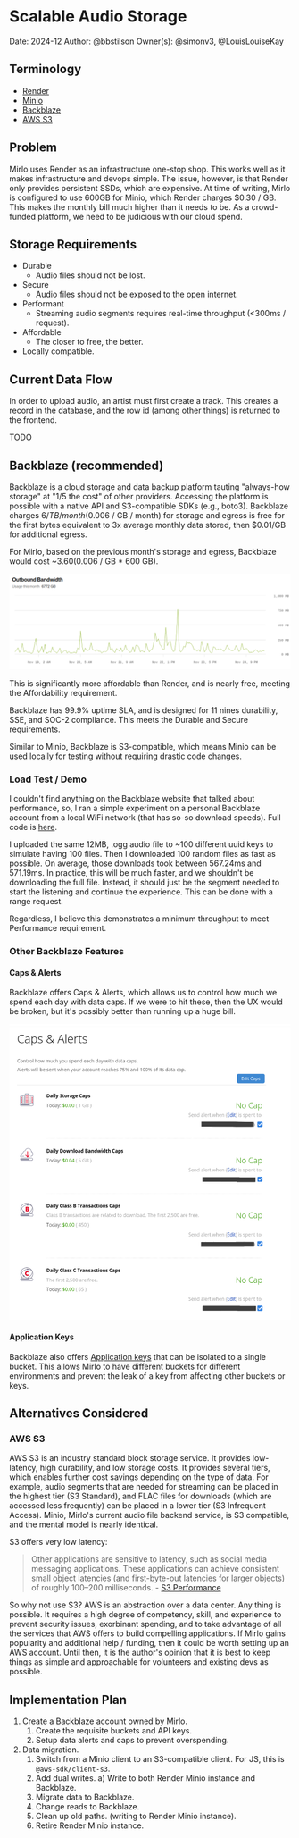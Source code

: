 # Scalable Audio Storage

Date: 2024-12
Author: @bbstilson
Owner(s): @simonv3, @LouisLouiseKay

## Terminology

- [Render](https://render.com/)
- [Minio](https://min.io/)
- [Backblaze](https://www.backblaze.com/)
- [AWS S3](https://aws.amazon.com/s3/)

## Problem

Mirlo uses Render as an infrastructure one-stop shop. This works well as it makes infrastructure and devops simple. The issue, however, is that Render only provides persistent SSDs, which are expensive. At time of writing, Mirlo is configured to use 600GB for Minio, which Render charges $0.30 / GB. This makes the monthly bill much higher than it needs to be. As a crowd-funded platform, we need to be judicious with our cloud spend.

## Storage Requirements

- Durable
  - Audio files should not be lost.
- Secure
  - Audio files should not be exposed to the open internet.
- Performant
  - Streaming audio segments requires real-time throughput (<300ms / request).
- Affordable
  - The closer to free, the better.
- Locally compatible.

## Current Data Flow

In order to upload audio, an artist must first create a track. This creates a record in the database, and the row id (among other things) is returned to the frontend.

TODO

## Backblaze (recommended)

Backblaze is a cloud storage and data backup platform tauting "always-how storage" at "1/5 the cost" of other providers. Accessing the platform is possible with a native API and S3-compatible SDKs (e.g., boto3). Backblaze charges $6 / TB / month ($0.006 / GB / month) for storage and egress is free for the first bytes equivalent to 3x average monthly data stored, then $0.01/GB for additional egress.

For Mirlo, based on the previous month's storage and egress, Backblaze would cost ~$3.60 ($0.006 / GB * 600 GB).

![november egress](./assets/2024-12-scalable-audio-storage/image.png)

This is significantly more affordable than Render, and is nearly free, meeting the Affordability requirement.

Backblaze has 99.9% uptime SLA, and is designed for 11 nines durability, SSE, and SOC-2 compliance. This meets the Durable and Secure requirements.

Similar to Minio, Backblaze is S3-compatible, which means Minio can be used locally for testing without requiring drastic code changes.

### Load Test / Demo

I couldn't find anything on the Backblaze website that talked about performance, so, I ran a simple experiment on a personal Backblaze account from a local WiFi network (that has so-so download speeds). Full code is [here](https://github.com/bbstilson/backblaze-demo/).

I uploaded the same 12MB, .ogg audio file to ~100 different uuid keys to simulate having 100 files. Then I downloaded 100 random files as fast as possible. On average, those downloads took between 567.24ms and 571.19ms. In practice, this will be much faster, and we shouldn't be downloading the full file. Instead, it should just be the segment needed to start the listening and continue the experience. This can be done with a range request.

Regardless, I believe this demonstrates a minimum throughput to meet Performance requirement.

### Other Backblaze Features

#### Caps & Alerts

Backblaze offers Caps & Alerts, which allows us to control how much we spend each day with data caps. If we were to hit these, then the UX would be broken, but it's possibly better than running up a huge bill.

![backblaze caps and alerts view](./assets/2024-12-scalable-audio-storage/caps-and-alerts.png)

#### Application Keys

Backblaze also offers [Application keys](https://www.backblaze.com/docs/cloud-storage-application-keys) that can be isolated to a single bucket. This allows Mirlo to have different buckets for different environments and prevent the leak of a key from affecting other buckets or keys.

## Alternatives Considered

### AWS S3

AWS S3 is an industry standard block storage service. It provides low-latency, high durability, and low storage costs. It provides several tiers, which enables further cost savings depending on the type of data. For example, audio segments that are needed for streaming can be placed in the highest tier (S3 Standard), and FLAC files for downloads (which are accessed less frequently) can be placed in a lower tier (S3 Infrequent Access).  Minio, Mirlo's current audio file backend service, is S3 compatible, and the mental model is nearly identical.

S3 offers very low latency:

> Other applications are sensitive to latency, such as social media messaging applications. These applications can achieve consistent small object latencies (and first-byte-out latencies for larger objects) of roughly 100–200 milliseconds. - [S3 Performance](https://docs.aws.amazon.com/AmazonS3/latest/userguide/optimizing-performance.html)

So why not use S3? AWS is an abstraction over a data center. Any thing is possible. It requires a high degree of competency, skill, and experience to prevent security issues, exorbinant spending, and to take advantage of all the services that AWS offers to build compelling applications. If Mirlo gains popularity and additional help / funding, then it could be worth setting up an AWS account. Until then, it is the author's opinion that it is best to keep things as simple and approachable for volunteers and existing devs as possible.

## Implementation Plan

1) Create a Backblaze account owned by Mirlo.
   1) Create the requisite buckets and API keys.
   2) Setup data alerts and caps to prevent overspending.
2) Data migration.
   1) Switch from a Minio client to an S3-compatible client. For JS, this is `@aws-sdk/client-s3`.
   2) Add dual writes.
      a) Write to both Render Minio instance and Backblaze.
   3) Migrate data to Backblaze.
   4) Change reads to Backblaze.
   5) Clean up old paths. (writing to Render Minio instance).
   6) Retire Render Minio instance.

